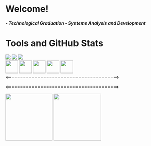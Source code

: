 # Welcome!


##### - Technological Graduation - Systems Analysis and Development


# Tools and GitHub Stats

 <div>  
  <img src = "https://img.shields.io/badge/html5%20-%23E34F26.svg?&style=for-the-badge&logo=html5&logoColor=white">  
  <img src = "https://img.shields.io/badge/css3%20-%231572B6.svg?&style=for-the-badge&logo=css3&logoColor=white">  
  <img src =  "https://img.shields.io/badge/markdown-%23000000.svg?&style=for-the-badge&logo=markdown&logoColor=white"/>  
 </div>
 
 <div>  
 <img src = "https://cdn.jsdelivr.net/gh/devicons/devicon/icons/java/java-original.svg"width="40" height="40"> 
 <img src = "https://cdn.jsdelivr.net/gh/devicons/devicon/icons/selenium/selenium-original.svg"width="40" height="40">
 <img src = "https://cdn.jsdelivr.net/gh/devicons/devicon/icons/linux/linux-original.svg"width="40" height="40">
 <img src = "https://cdn.jsdelivr.net/gh/devicons/devicon/icons/intellij/intellij-original.svg"width="40" height="40">
 <img src = "https://cdn.jsdelivr.net/gh/devicons/devicon/icons/vscode/vscode-original.svg"width="40" height="40"/> 
 </div>
 
  <div>  
  <=======================================>
 
  <=======================================>
 </div>

 
<div align="left">  
<img height="150em" src="https://github-readme-stats.vercel.app/api/top-langs/?username=Reginaldo-Viana&exclude_repo=KNN-Image-Classification&show_icons=true&hide_border=true&layout=compact&langs_count=50&theme=tokyonight"/>	
<img height="150em" src="https://github-readme-stats.vercel.app/api?username=Reginaldo-Viana&show_icons=true&hide_border=true&count_private=true&include_all_commits=true&theme=tokyonight" />
</div>	

```
